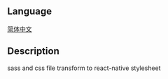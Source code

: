 ## Language
[简体中文](https://github.com/kszitt/react-native-sass-to-styleSheet/blob/master/README_CN.md)

## Description
sass and css file transform to react-native stylesheet
